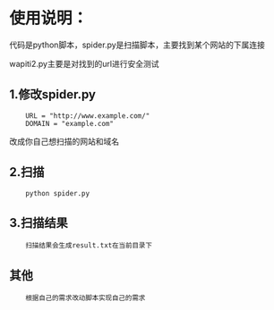 使用说明：
=======================

代码是python脚本，spider.py是扫描脚本，主要找到某个网站的下属连接

wapiti2.py主要是对找到的url进行安全测试


1.修改spider.py
----------------------------
        URL = "http://www.example.com/"
        DOMAIN = "example.com"
改成你自己想扫描的网站和域名

2.扫描
----------------------------
        python spider.py


3.扫描结果
---------------------------
        扫描结果会生成result.txt在当前目录下


其他
--------------------------
        根据自己的需求改动脚本实现自己的需求
